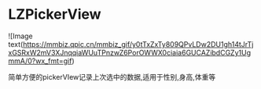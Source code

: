 # LZPickerView
![Image text(https://mmbiz.qpic.cn/mmbiz_gif/y0tTxZxTy809QPvLDw2DU1gh14tJrTjxGSRxW2mV3XJnqqiaWUuTPnzwZ6PorOWWX0ciaia6GUCAZibdCGZy1UgmmA/0?wx_fmt=gif)

简单方便的pickerVIew记录上次选中的数据,适用于性别,身高,体重等
